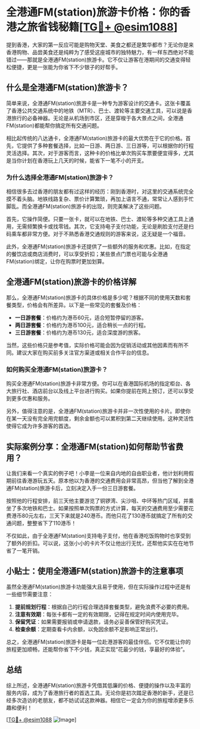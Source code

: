 # 全港通FM(station)旅游卡价格：你的香港之旅省钱秘籍[[TG💪+ @esim1088](https://t.me/s/esim1088)]

提到香港，大家的第一反应可能是购物天堂、美食之都还是繁华都市？无论你是来香港购物、品尝美食还是纯粹为了感受这座城市的独特魅力，有一样东西绝对不能错过——那就是全港通FM(station)旅游卡。它不仅让游客在港期间的交通变得轻松便捷，更是一张能为你省下不少银子的好帮手。

## 什么是全港通FM(station)旅游卡？

简单来说，全港通FM(station)旅游卡是一种专为游客设计的交通卡。这张卡覆盖了香港公共交通系统中的地铁（MTR）、巴士、渡轮等主要交通工具，可以说是香港旅行的必备神器。无论是从机场到市区，还是穿梭于各大景点之间，全港通FM(station)都能帮你搞定所有交通问题。

相比起传统的八达通卡，全港通FM(station)旅游卡的最大优势在于它的价格。首先，它提供了多种套餐选择，比如一日游、两日游、三日游等，可以根据你的行程灵活选择。其次，对于游客而言，这种卡的价格比单次购买车票要便宜得多，尤其是当你计划在香港玩上几天的时候，能省下一笔不小的开支。

### 为什么选择全港通FM(station)旅游卡？

相信很多去过香港的朋友都有过这样的经历：刚到香港时，对这里的交通系统完全摸不着头脑。地铁线路复杂、票价计算繁琐，再加上语言不通，常常让人感到手忙脚乱。而全港通FM(station)旅游卡的出现，则完美解决了这些问题。

首先，它操作简便。只要一张卡，就可以在地铁、巴士、渡轮等多种交通工具上通用，无需频繁换卡或找零钱。其次，它支持电子支付功能，无论是刷脸支付还是扫码乘车都非常方便。对于不熟悉香港交通规则的游客来说，这无疑是一个福音。

此外，全港通FM(station)旅游卡还提供了一些额外的服务和优惠。比如，在指定的餐饮店或商店消费时，可以享受折扣；某些景点门票也可能与全港通FM(station)绑定，让你在购票时更加划算。

## 全港通FM(station)旅游卡的价格详解

那么，全港通FM(station)旅游卡的具体价格是多少呢？根据不同的使用天数和套餐类型，价格会有所差异。以下是一些常见的套餐及价格：

- **一日游套餐**：价格约为港币60元，适合短暂停留的游客。
- **两日游套餐**：价格约为港币100元，适合稍长一点的行程。
- **三日游套餐**：价格约为港币130元，适合深度游的旅客。

当然，这些价格只是参考值，实际价格可能会因为促销活动或其他因素而有所不同。建议大家在购买前多关注官方渠道或相关合作平台的信息。

### 如何购买全港通FM(station)旅游卡？

购买全港通FM(station)旅游卡非常方便。你可以在香港国际机场的指定柜台、各大旅行社、酒店前台以及线上平台进行购买。如果你提前在网上预订，还可以享受到更多优惠和服务。

另外，值得注意的是，全港通FM(station)旅游卡并非一次性使用的卡片。即使你在某一天没有完全用完额度，剩余金额也可以累积到第二天继续使用。这种灵活性使得它成为许多游客的首选。

## 实际案例分享：全港通FM(station)如何帮助节省费用？

让我们来看一个真实的例子吧！小李是一位来自内地的自由职业者，他计划利用假期前往香港游玩五天。原本他以为香港的交通费用会非常高昂，但当他了解到全港通FM(station)旅游卡后，立刻决定入手一份三日游套餐。

按照他的行程安排，前三天他主要游览了铜锣湾、尖沙咀、中环等热门区域，并乘坐了多次地铁和巴士。如果按照单次购票的方式计算，每天的交通费用至少需要花费港币80元左右，三天下来就是240港币。而他只花了130港币就搞定了所有的交通问题，整整省下了110港币！

不仅如此，由于全港通FM(station)支持电子支付，他在香港吃饭购物时也享受到了额外的折扣。可以说，这张小小的卡片不仅让他出行无忧，还帮他实实在在地节省了一笔开销。

## 小贴士：使用全港通FM(station)旅游卡的注意事项

虽然全港通FM(station)旅游卡功能强大且易于使用，但在实际操作过程中还是有一些细节需要注意：

1. **提前规划行程**：根据自己的行程合理选择套餐类型，避免浪费不必要的费用。
2. **注意有效期**：每张卡都有一定的有效期限，记得在规定时间内使用完毕。
3. **保留凭证**：如果需要报销或申请退款，请务必妥善保管好购买凭证。
4. **检查余额**：定期查看卡内余额，以免因余额不足影响正常出行。

总之，全港通FM(station)旅游卡是每一位赴港游客的最佳伴侣。它不仅能让你的旅程更加顺畅，还能帮你省下不少钱，真正实现“花最少的钱，享最好的体验”。

## 总结

综上所述，全港通FM(station)旅游卡凭借其低廉的价格、便捷的操作以及丰富的服务内容，成为了香港旅行者的首选工具。无论你是初次踏足香港的新手，还是已经多次造访的老朋友，都不妨试试这款神器。相信它一定会为你的旅程增添更多乐趣和便利！

[[TG💪+ @esim1088](https://t.me/s/esim1088) ![Image](https://i.postimg.cc/4NQfJmqS/Snipaste-2025-05-13-00-14-12.png)]